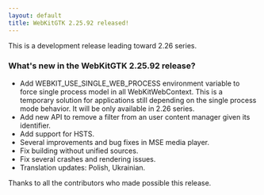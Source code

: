 ```yaml
---
layout: default
title: WebKitGTK 2.25.92 released!
---
```


This is a development release leading toward 2.26 series.

### What's new in the WebKitGTK 2.25.92 release?

 - Add WEBKIT_USE_SINGLE_WEB_PROCESS environment variable to force single process model in all WebKitWebContext.
   This is a temporary solution for applications still depending on the single process mode behavior. It will be
   only available in 2.26 series.
 - Add new API to remove a filter from an user content manager given its identifier.
 - Add support for HSTS.
 - Several improvements and bug fixes in MSE media player.
 - Fix building without unified sources.
 - Fix several crashes and rendering issues.
 - Translation updates: Polish, Ukrainian.

Thanks to all the contributors who made possible this release.
